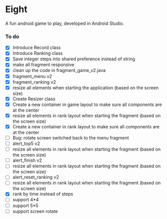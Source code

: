 # Eight
A fun android game to play, developed in Android Studio.


### To do

- [x] Introduce Record class
- [x] Introduce Ranking class
- [x] Save integer steps into shared preference instead of string
- [x] make all fragment responsive
- [x] clean up the code in fragment_game_v2.java
- [x] fragment_menu v2
- [x] fragment_ranking v2
- [x] resize all elements when starting the application (based on the screen size)
- [x] Create Resizer class
- [x] Create a new container in game layout to make sure all components are at the center
- [x] resize all elements in rank layout when starting the fragment (based on the screen size)
- [x] Create a new container in rank layout to make sure all components are at the center
- [ ] Bug: rotate screen switched back to the menu fragment
- [ ] alert_top5 v2
- [ ] resize all elements in rank layout when starting the fragment (based on the screen size)
- [ ] alert_finish v2
- [ ] resize all elements in rank layout when starting the fragment (based on the screen size)
- [ ] alert_reset_ranking v2
- [ ] resize all elements in rank layout when starting the fragment (based on the screen size)
- [x] rank by time instead of steps
- [ ] support 4*4
- [ ] support 5*5
- [ ] support screen rotate
